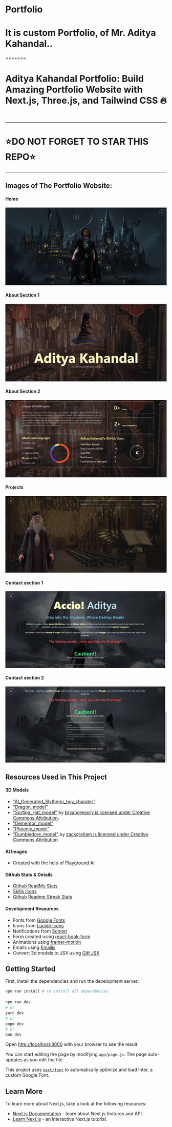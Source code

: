 # Portfolio
It is custom Portfolio, of Mr. Aditya Kahandal.. 
=======
=======
# Aditya Kahandal Portfolio: Build Amazing Portfolio Website with Next.js, Three.js, and Tailwind CSS 🔥
<br />

---
# ⭐DO NOT FORGET TO STAR THIS REPO⭐
---

## Images of The Portfolio Website:

#### Home
![Portfolio_Home_Page](https://github.com/Adikahandal/Portfolio/blob/main/website%20images/Home_page.png)

#### About Section 1
![Portfolio About Page1](https://github.com/Adikahandal/Portfolio/blob/main/website%20images/About_page1.png)

#### About Section 2
![Portfolio About Page2](https://github.com/Adikahandal/Portfolio/blob/main/website%20images/About_page2.png)

#### Projects
![Portfolio_Project_Page](https://github.com/Adikahandal/Portfolio/blob/main/website%20images/Projects_page.png)

#### Contact section 1
![Portfolio Contact Page1](https://github.com/Adikahandal/Portfolio/blob/main/website%20images/Contact_page1.png)
#### Contact section 2
![Portfolio Contact Page2](https://github.com/Adikahandal/Portfolio/blob/main/website%20images/Contact_page2.png)

## Resources Used in This Project

#### 3D Models

- ["AI_Generated_Slytherin_boy_charater"](https://www.meshy.ai/) 
- ["Dragon_model"](https://www.meshy.ai/)
- ["Sorting_Hat_model"](https://sketchfab.com/3d-models/sorting-hat-0938de950cb346b29160d5d3d16194b8) by [bryangregory is licensed under Creative Commons Attribution](https://creativecommons.org/licenses/by/4.0/).
- ["Dementor_model"](https://www.meshy.ai/)
- ["Phoenix_model"](https://www.meshy.ai/)
- ["Dumbledore_model"](https://sketchfab.com/3d-models/dumbledore-bcb0ca50e18544d299e496521abed7ef) by [zackgraham is licensed under Creative Commons Attribution](https://creativecommons.org/licenses/by/4.0/)

  
#### AI Images
- Created with the help of [Playground AI](https://playgroundai.com/)

#### Github Stats & Details

- [Github ReadMe Stats](https://github.com/Adikahandal/github-readme-streak-stats)
- [Skills Icons](https://github.com/tandpfun/skill-icons)
- [Github Readme Streak Stats](https://github.com/denvercoder1/github-readme-streak-stats)

#### Development Resources

- Fonts from [Google Fonts](https://fonts.google.com/) <br />
- Icons from [Lucide Icons](https://lucide.dev/) <br />
- Notifications from [Sonner](https://sonner.emilkowal.ski/) <br />
- Form created using [react-hook-form](https://react-hook-form.com/) <br />
- Animations using [framer-motion](https://www.framer.com/motion/) <br />
- Emails using [Emailjs](https://www.emailjs.com/) <br />
- Convert 3d models to JSX using [Gltf JSX](https://github.com/pmndrs/gltfjsx)


## Getting Started

First, install the dependencies and run the development server:

```bash
npm run install # to install all dependencies

npm run dev
# or
yarn dev
# or
pnpm dev
# or
bun dev
```

Open [http://localhost:3000](http://localhost:3000) with your browser to see the result.

You can start editing the page by modifying `app/page.js`. The page auto-updates as you edit the file.

This project uses [`next/font`](https://nextjs.org/docs/basic-features/font-optimization) to automatically optimize and load Inter, a custom Google Font.

## Learn More

To learn more about Next.js, take a look at the following resources:

- [Next.js Documentation](https://nextjs.org/docs) - learn about Next.js features and API.
- [Learn Next.js](https://nextjs.org/learn) - an interactive Next.js tutorial.


